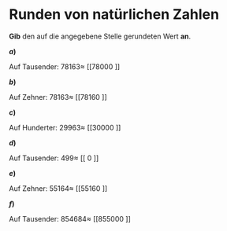 <!--
version:  0.0.1

language: de

@style
input {
    text-align: center;
}

.flex-container {
    display: flex;
    flex-wrap: wrap;
    align-items: stretch;
    gap: 20px;
}

.flex-child {
    flex: 1;
    min-width: 350px;
    margin-right: 20px;
}

@media (max-width: 400px) {
    .flex-child {
        flex: 100%;
        margin-right: 0;
    }
}
@end

formula: \carry   \textcolor{red}{\scriptsize #1}
formula: \digit   \rlap{\carry{#1}}\phantom{#2}#2
formula: \permil  \text{‰}

import: https://raw.githubusercontent.com/LiaTemplates/Tikz-Jax/main/README.md

script: https://cdn.jsdelivr.net/gh/LiaTemplates/Tikz-Jax@main/dist/index.js


tags: Runden, leicht, sehr niedrig, Angeben

comment: Runde eine natürliche Zahl.

author: Martin Lommatzsch

-->




# Runden von natürlichen Zahlen

**Gib** den auf die angegebene Stelle gerundeten Wert **an**.


<section class="flex-container">

<div class="flex-child">

__$a)\;\;$__

Auf Tausender: $78163 \approx$ [[78000    ]]

</div>



<div class="flex-child">

__$b)\;\;$__

Auf Zehner: $78163 \approx$ [[78160    ]]

</div>




<div class="flex-child">

__$c)\;\;$__

Auf Hunderter: $29963 \approx$ [[30000    ]]

</div>




<div class="flex-child">

__$d)\;\;$__

Auf Tausender: $499 \approx$ [[    0    ]]

</div>




<div class="flex-child">

__$e)\;\;$__

Auf Zehner: $55164 \approx$ [[55160    ]]

</div>



<div class="flex-child">

__$f)\;\;$__

Auf Tausender: $854684 \approx$ [[855000    ]]

</div>


</section>